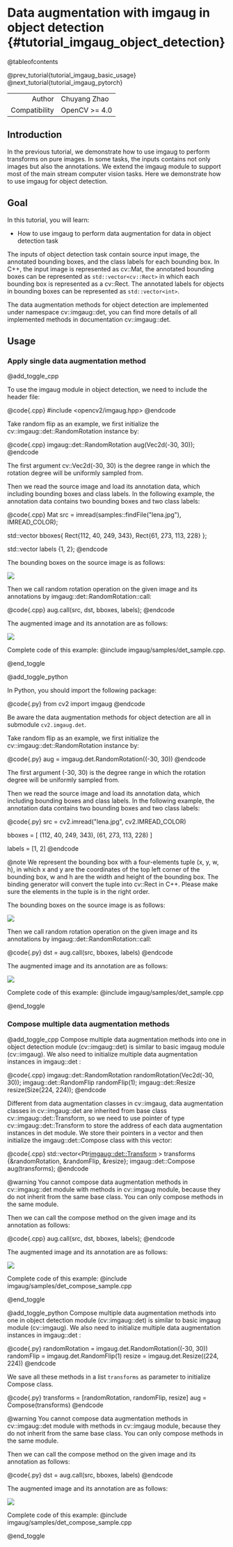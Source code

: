 Data augmentation with imgaug in object detection {#tutorial_imgaug_object_detection}
==============================

@tableofcontents

@prev_tutorial{tutorial_imgaug_basic_usage}
@next_tutorial{tutorial_imgaug_pytorch}

|    |    |
| -: | :- |
| Author | Chuyang Zhao |
| Compatibility | OpenCV >= 4.0 |


Introduction
------
In the previous tutorial, we demonstrate how to use imgaug to perform transforms on pure images.
In some tasks, the inputs contains not only images but also the annotations. We extend the imgaug
module to support most of the main stream computer vision tasks. Here we demonstrate how to use imgaug for
object detection.


Goal
----
In this tutorial, you will learn:
- How to use imgaug to perform data augmentation for data in object detection task


The inputs of object detection task contain source input image, the annotated bounding boxes, and the class labels
for each bounding box. In C++, the input image is represented as cv::Mat, the annotated bounding boxes can be represented
as `std::vector<cv::Rect>` in which each bounding box is represented as a cv::Rect. The annotated labels for objects in
bounding boxes can be represented as `std::vector<int>`.

The data augmentation methods for object detection are implemented under namespace cv::imgaug::det, you can
find more details of all implemented methods in documentation cv::imgaug::det.


Usage
-----
### Apply single data augmentation method
@add_toggle_cpp

To use the imgaug module in object detection, we need to include the header file:

@code{.cpp}
#include <opencv2/imgaug.hpp>
@endcode

Take random flip as an example, we first initialize the cv::imgaug::det::RandomRotation instance by:

@code{.cpp}
imgaug::det::RandomRotation aug(Vec2d(-30, 30));
@endcode

The first argument cv::Vec2d(-30, 30) is the degree range in which the rotation degree will be uniformly sampled from.

Then we read the source image and load its annotation data, which including bounding boxes and class labels.
In the following example, the annotation data contains two bounding boxes and two class labels:

@code{.cpp}
Mat src = imread(samples::findFile("lena.jpg"), IMREAD_COLOR);

std::vector<Rect> bboxes{
Rect{112, 40, 249, 343},
Rect{61, 273, 113, 228}
};

std::vector<int> labels {1, 2};
@endcode

The bounding boxes on the source image is as follows:

![](images/det_src.jpg)

Then we call random rotation operation on the given image and its annotations by imgaug::det::RandomRotation::call:

@code{.cpp}
aug.call(src, dst, bboxes, labels);
@endcode

The augmented image and its annotation are as follows:

![](images/det_rotation_out.jpg)

Complete code of this example:
@include imgaug/samples/det_sample.cpp.

@end_toggle

@add_toggle_python

In Python, you should import the following package:

@code{.py}
from cv2 import imgaug
@endcode

Be aware the data augmentation methods for object detection are all in submodule `cv2.imgaug.det`.

Take random flip as an example, we first initialize the cv::imgaug::det::RandomRotation instance by:

@code{.py}
aug = imgaug.det.RandomRotation((-30, 30))
@endcode

The first argument (-30, 30) is the degree range in which the rotation degree will be uniformly sampled from.

Then we read the source image and load its annotation data, which including bounding boxes and class labels.
In the following example, the annotation data contains two bounding boxes and two class labels:

@code{.py}
src = cv2.imread("lena.jpg", cv2.IMREAD_COLOR)

bboxes = [
    (112, 40, 249, 343),
    (61, 273, 113, 228)
]

labels = [1, 2]
@endcode

@note We represent the bounding box with a four-elements tuple (x, y, w, h),
in which x and y are the coordinates of the top left corner of the bounding box,
w and h are the width and height of the bounding box. The binding generator will
convert the tuple into cv::Rect in C++. Please make sure the elements in the tuple
is in the right order.

The bounding boxes on the source image is as follows:

![](images/det_src.png)

Then we call random rotation operation on the given image and its annotations by imgaug::det::RandomRotation::call:

@code{.py}
dst = aug.call(src, bboxes, labels)
@endcode

The augmented image and its annotation are as follows:

![](images/det_rotation_out.png)

Complete code of this example:
@include imgaug/samples/det_sample.cpp

@end_toggle

### Compose multiple data augmentation methods
@add_toggle_cpp
Compose multiple data augmentation methods into one in object detection module (cv::imgaug::det) is similar to basic imgaug module (cv::imgaug).
We also need to initialize multiple data augmentation instances in imgaug::det :

@code{.cpp}
imgaug::det::RandomRotation randomRotation(Vec2d(-30, 30));
imgaug::det::RandomFlip randomFlip(1);
imgaug::det::Resize resize(Size(224, 224));
@endcode

Different from data augmentation classes in cv::imgaug, data augmentation classes in cv::imgaug::det are inherited from base class
cv::imgaug::det::Transform, so we need to use pointer of type cv::imgaug::det::Transform to store the address of each data augmentation
instances in det module. We store their pointers in a vector and then initialize the imgaug::det::Compose class with this vector:

@code{.cpp}
std::vector<Ptr<imgaug::det::Transform> > transforms {&randomRotation, &randomFlip, &resize};
imgaug::det::Compose aug(transforms);
@endcode

@warning You cannot compose data augmentation methods in cv::imgaug::det module with methods in cv::imgaug module,
because they do not inherit from the same base class. You can only compose methods in the same module.

Then we can call the compose method on the given image and its annotation as follows:

@code{.cpp}
aug.call(src, dst, bboxes, labels);
@endcode

The augmented image and its annotation are as follows:

![](images/det_compose_out.png)

Complete code of this example:
@include imgaug/samples/det_compose_sample.cpp

@end_toggle

@add_toggle_python
Compose multiple data augmentation methods into one in object detection module (cv::imgaug::det) is similar to basic imgaug module (cv::imgaug).
We also need to initialize multiple data augmentation instances in imgaug::det :

@code{.py}
randomRotation = imgaug.det.RandomRotation((-30, 30))
randomFlip = imgaug.det.RandomFlip(1)
resize = imgaug.det.Resize((224, 224))
@endcode

We save all these methods in a list `transforms` as parameter to initialize Compose class.

@code{.py}
transforms = [randomRotation, randomFlip, resize]
aug = Compose(transforms)
@endcode

@warning You cannot compose data augmentation methods in cv::imgaug::det module with methods in cv::imgaug module,
because they do not inherit from the same base class. You can only compose methods in the same module.

Then we can call the compose method on the given image and its annotation as follows:

@code{.py}
dst = aug.call(src, bboxes, labels)
@endcode

The augmented image and its annotation are as follows:

![](images/det_compose_out.png)

Complete code of this example:
@include imgaug/samples/det_compose_sample.cpp

@end_toggle